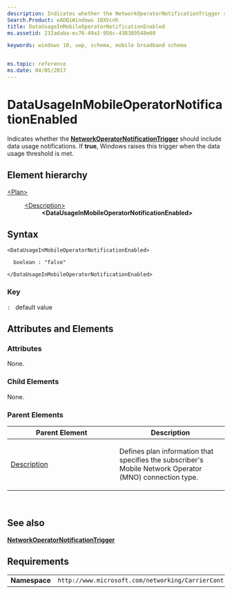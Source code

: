 ```yaml
---
description: Indicates whether the NetworkOperatorNotificationTrigger should include data usage notifications.
Search.Product: eADQiWindows 10XVcnh
title: DataUsageInMobileOperatorNotificationEnabled
ms.assetid: 232adaba-ec76-49a3-956c-438389548e60

keywords: windows 10, uwp, schema, mobile broadband schema


ms.topic: reference
ms.date: 04/05/2017
---
```


# DataUsageInMobileOperatorNotificationEnabled


Indicates whether the [**NetworkOperatorNotificationTrigger**](/uwp/api/Windows.ApplicationModel.Background.NetworkOperatorNotificationTrigger) should include data usage notifications. If **true**, Windows raises this trigger when the data usage threshold is met.

## Element hierarchy

<dl>
<dt><a href="element-plan.md">&lt;Plan&gt;</a></dt>
<dd>
<dl>
<dt><a href="element-description.md">&lt;Description&gt;</a></dt>
<dd><b>&lt;DataUsageInMobileOperatorNotificationEnabled&gt;</b></dd>
</dl>
</dd>
</dl>

## Syntax

``` syntax
<DataUsageInMobileOperatorNotificationEnabled>

  boolean : "false"

</DataUsageInMobileOperatorNotificationEnabled>
```

### Key

`:`   default value
## Attributes and Elements


### Attributes

None.

### Child Elements

None.

### Parent Elements

<table>
<colgroup>
<col width="50%" />
<col width="50%" />
</colgroup>
<thead>
<tr class="header">
<th>Parent Element</th>
<th>Description</th>
</tr>
</thead>
<tbody>
<tr class="odd">
<td><a href="element-description.md">Description</a> </td>
<td><p>Defines plan information that specifies the subscriber's Mobile Network Operator (MNO) connection type.</p></td>
</tr>
</tbody>
</table>

 

## See also


[**NetworkOperatorNotificationTrigger**](/uwp/api/Windows.ApplicationModel.Background.NetworkOperatorNotificationTrigger)

## Requirements

|          |         |
|----------|--------------|
| **Namespace** | `http://www.microsoft.com/networking/CarrierControl/Plans/v1` |

 

 

